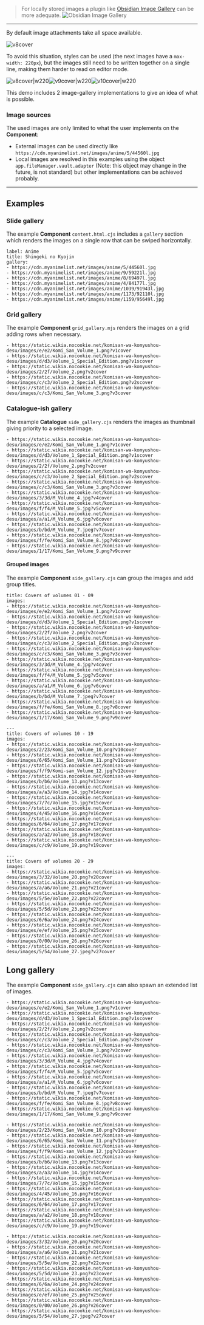 > For locally stored images a plugin like [Obsidian Image Gallery](https://github.com/lucaorio/obsidian-image-gallery) can be more adequate.
> ![Obsidian Image Gallery](https://raw.githubusercontent.com/lucaorio/obsidian-image-gallery/main/assets/obsidian-image-gallery-header.jpg)

---

By default image attachments take all space available.

![v8cover](https://static.wikia.nocookie.net/komisan-wa-komyushou-desu/images/f/fe/Komi_San_Volume_8.jpg)

To avoid this situation, styles can be used (the next images have a `max-width: 220px`), but the images still need to be written together on a single line, making them harder to read on editor mode.

![v8cover|w220](https://static.wikia.nocookie.net/komisan-wa-komyushou-desu/images/f/fe/Komi_San_Volume_8.jpg)![v9cover|w220](https://static.wikia.nocookie.net/komisan-wa-komyushou-desu/images/1/17/Komi_San_Volume_9.png)![v10cover|w220](https://static.wikia.nocookie.net/komisan-wa-komyushou-desu/images/2/23/Komi_San_Volume_10.png)

This demo includes 2 image-gallery implementations to give an idea of what is possible.

### Image sources

The used images are only limited to what the user implements on the **Component**:

- External images can be used directly like `https://cdn.myanimelist.net/images/anime/5/44560l.jpg`
- Local images are resolved in this examples using the object `app.fileManager.vault.adapter` (Note: this object may change in the future, is not standard) but other implementations can be achieved probably.

---

## Examples

### Slide gallery

The example **Component** `content.html.cjs` includes a `gallery` section which renders the images on a single row that can be swiped horizontally.

```content
label: Anime
title: Shingeki no Kyojin
gallery:
- https://cdn.myanimelist.net/images/anime/5/44560l.jpg
- https://cdn.myanimelist.net/images/anime/9/59221l.jpg
- https://cdn.myanimelist.net/images/anime/8/69497l.jpg
- https://cdn.myanimelist.net/images/anime/4/84177l.jpg
- https://cdn.myanimelist.net/images/anime/1039/91943l.jpg
- https://cdn.myanimelist.net/images/anime/1173/92110l.jpg
- https://cdn.myanimelist.net/images/anime/1159/95649l.jpg
```


### Grid gallery

The example **Component** `grid_gallery.mjs` renders the images on a grid adding rows when necessary.

```grid_gallery
- https://static.wikia.nocookie.net/komisan-wa-komyushou-desu/images/e/e2/Komi_San_Volume_1.png?v1cover
- https://static.wikia.nocookie.net/komisan-wa-komyushou-desu/images/d/d3/Volume_1_Special_Edition.png?v1scover
- https://static.wikia.nocookie.net/komisan-wa-komyushou-desu/images/2/2f/Volume_2.png?v2cover
- https://static.wikia.nocookie.net/komisan-wa-komyushou-desu/images/c/c3/Volume_2_Special_Edition.png?v2scover
- https://static.wikia.nocookie.net/komisan-wa-komyushou-desu/images/c/c3/Komi_San_Volume_3.png?v3cover
```


### Catalogue-ish gallery

The example **Catalogue** `side_gallery.cjs` renders the images as thumbnail giving priority to a selected image.

```side_gallery
- https://static.wikia.nocookie.net/komisan-wa-komyushou-desu/images/e/e2/Komi_San_Volume_1.png?v1cover
- https://static.wikia.nocookie.net/komisan-wa-komyushou-desu/images/d/d3/Volume_1_Special_Edition.png?v1scover
- https://static.wikia.nocookie.net/komisan-wa-komyushou-desu/images/2/2f/Volume_2.png?v2cover
- https://static.wikia.nocookie.net/komisan-wa-komyushou-desu/images/c/c3/Volume_2_Special_Edition.png?v2scover
- https://static.wikia.nocookie.net/komisan-wa-komyushou-desu/images/c/c3/Komi_San_Volume_3.png?v3cover
- https://static.wikia.nocookie.net/komisan-wa-komyushou-desu/images/3/3d/M_Volume_4.jpg?v4cover
- https://static.wikia.nocookie.net/komisan-wa-komyushou-desu/images/f/f4/M_Volume_5.jpg?v5cover
- https://static.wikia.nocookie.net/komisan-wa-komyushou-desu/images/a/a1/M_Volume_6.jpg?v6cover
- https://static.wikia.nocookie.net/komisan-wa-komyushou-desu/images/b/bd/M_Volume_7.jpeg?v7cover
- https://static.wikia.nocookie.net/komisan-wa-komyushou-desu/images/f/fe/Komi_San_Volume_8.jpg?v8cover
- https://static.wikia.nocookie.net/komisan-wa-komyushou-desu/images/1/17/Komi_San_Volume_9.png?v9cover
```

#### Grouped images

The example **Component** `side_gallery.cjs` can group the images and add group titles.

```side_gallery
title: Covers of volumes 01 - 09
images:
- https://static.wikia.nocookie.net/komisan-wa-komyushou-desu/images/e/e2/Komi_San_Volume_1.png?v1cover
- https://static.wikia.nocookie.net/komisan-wa-komyushou-desu/images/d/d3/Volume_1_Special_Edition.png?v1scover
- https://static.wikia.nocookie.net/komisan-wa-komyushou-desu/images/2/2f/Volume_2.png?v2cover
- https://static.wikia.nocookie.net/komisan-wa-komyushou-desu/images/c/c3/Volume_2_Special_Edition.png?v2scover
- https://static.wikia.nocookie.net/komisan-wa-komyushou-desu/images/c/c3/Komi_San_Volume_3.png?v3cover
- https://static.wikia.nocookie.net/komisan-wa-komyushou-desu/images/3/3d/M_Volume_4.jpg?v4cover
- https://static.wikia.nocookie.net/komisan-wa-komyushou-desu/images/f/f4/M_Volume_5.jpg?v5cover
- https://static.wikia.nocookie.net/komisan-wa-komyushou-desu/images/a/a1/M_Volume_6.jpg?v6cover
- https://static.wikia.nocookie.net/komisan-wa-komyushou-desu/images/b/bd/M_Volume_7.jpeg?v7cover
- https://static.wikia.nocookie.net/komisan-wa-komyushou-desu/images/f/fe/Komi_San_Volume_8.jpg?v8cover
- https://static.wikia.nocookie.net/komisan-wa-komyushou-desu/images/1/17/Komi_San_Volume_9.png?v9cover

---
title: Covers of volumes 10 - 19
images:
- https://static.wikia.nocookie.net/komisan-wa-komyushou-desu/images/2/23/Komi_San_Volume_10.png?v10cover
- https://static.wikia.nocookie.net/komisan-wa-komyushou-desu/images/6/65/Komi_San_Volume_11.png?v11cover
- https://static.wikia.nocookie.net/komisan-wa-komyushou-desu/images/f/f9/Komi-san_Volume_12.jpg?v12cover
- https://static.wikia.nocookie.net/komisan-wa-komyushou-desu/images/b/b6/Volume_13.png?v13cover
- https://static.wikia.nocookie.net/komisan-wa-komyushou-desu/images/a/a3/Volume_14.jpg?v14cover
- https://static.wikia.nocookie.net/komisan-wa-komyushou-desu/images/7/7c/Volume_15.jpg?v15cover
- https://static.wikia.nocookie.net/komisan-wa-komyushou-desu/images/4/45/Volume_16.png?v16cover
- https://static.wikia.nocookie.net/komisan-wa-komyushou-desu/images/6/64/Volume_17.png?v17cover
- https://static.wikia.nocookie.net/komisan-wa-komyushou-desu/images/a/a2/Volume_18.png?v18cover
- https://static.wikia.nocookie.net/komisan-wa-komyushou-desu/images/c/c9/Volume_19.png?v19cover

---
title: Covers of volumes 20 - 29
images:
- https://static.wikia.nocookie.net/komisan-wa-komyushou-desu/images/3/32/Volume_20.png?v20cover
- https://static.wikia.nocookie.net/komisan-wa-komyushou-desu/images/a/a6/Volume_21.png?v21cover
- https://static.wikia.nocookie.net/komisan-wa-komyushou-desu/images/5/5e/Volume_22.png?v22cover
- https://static.wikia.nocookie.net/komisan-wa-komyushou-desu/images/5/5d/Volume_23.png?v23cover
- https://static.wikia.nocookie.net/komisan-wa-komyushou-desu/images/6/6a/Volume_24.png?v24cover
- https://static.wikia.nocookie.net/komisan-wa-komyushou-desu/images/e/ef/Volume_25.png?v25cover
- https://static.wikia.nocookie.net/komisan-wa-komyushou-desu/images/0/00/Volume_26.png?v26cover
- https://static.wikia.nocookie.net/komisan-wa-komyushou-desu/images/5/54/Volume_27.jpeg?v27cover
```

## Long gallery

The example **Component** `side_gallery.cjs` can also spawn an extended list of images.

```side_gallery
- https://static.wikia.nocookie.net/komisan-wa-komyushou-desu/images/e/e2/Komi_San_Volume_1.png?v1cover
- https://static.wikia.nocookie.net/komisan-wa-komyushou-desu/images/d/d3/Volume_1_Special_Edition.png?v1scover
- https://static.wikia.nocookie.net/komisan-wa-komyushou-desu/images/2/2f/Volume_2.png?v2cover
- https://static.wikia.nocookie.net/komisan-wa-komyushou-desu/images/c/c3/Volume_2_Special_Edition.png?v2scover
- https://static.wikia.nocookie.net/komisan-wa-komyushou-desu/images/c/c3/Komi_San_Volume_3.png?v3cover
- https://static.wikia.nocookie.net/komisan-wa-komyushou-desu/images/3/3d/M_Volume_4.jpg?v4cover
- https://static.wikia.nocookie.net/komisan-wa-komyushou-desu/images/f/f4/M_Volume_5.jpg?v5cover
- https://static.wikia.nocookie.net/komisan-wa-komyushou-desu/images/a/a1/M_Volume_6.jpg?v6cover
- https://static.wikia.nocookie.net/komisan-wa-komyushou-desu/images/b/bd/M_Volume_7.jpeg?v7cover
- https://static.wikia.nocookie.net/komisan-wa-komyushou-desu/images/f/fe/Komi_San_Volume_8.jpg?v8cover
- https://static.wikia.nocookie.net/komisan-wa-komyushou-desu/images/1/17/Komi_San_Volume_9.png?v9cover

- https://static.wikia.nocookie.net/komisan-wa-komyushou-desu/images/2/23/Komi_San_Volume_10.png?v10cover
- https://static.wikia.nocookie.net/komisan-wa-komyushou-desu/images/6/65/Komi_San_Volume_11.png?v11cover
- https://static.wikia.nocookie.net/komisan-wa-komyushou-desu/images/f/f9/Komi-san_Volume_12.jpg?v12cover
- https://static.wikia.nocookie.net/komisan-wa-komyushou-desu/images/b/b6/Volume_13.png?v13cover
- https://static.wikia.nocookie.net/komisan-wa-komyushou-desu/images/a/a3/Volume_14.jpg?v14cover
- https://static.wikia.nocookie.net/komisan-wa-komyushou-desu/images/7/7c/Volume_15.jpg?v15cover
- https://static.wikia.nocookie.net/komisan-wa-komyushou-desu/images/4/45/Volume_16.png?v16cover
- https://static.wikia.nocookie.net/komisan-wa-komyushou-desu/images/6/64/Volume_17.png?v17cover
- https://static.wikia.nocookie.net/komisan-wa-komyushou-desu/images/a/a2/Volume_18.png?v18cover
- https://static.wikia.nocookie.net/komisan-wa-komyushou-desu/images/c/c9/Volume_19.png?v19cover

- https://static.wikia.nocookie.net/komisan-wa-komyushou-desu/images/3/32/Volume_20.png?v20cover
- https://static.wikia.nocookie.net/komisan-wa-komyushou-desu/images/a/a6/Volume_21.png?v21cover
- https://static.wikia.nocookie.net/komisan-wa-komyushou-desu/images/5/5e/Volume_22.png?v22cover
- https://static.wikia.nocookie.net/komisan-wa-komyushou-desu/images/5/5d/Volume_23.png?v23cover
- https://static.wikia.nocookie.net/komisan-wa-komyushou-desu/images/6/6a/Volume_24.png?v24cover
- https://static.wikia.nocookie.net/komisan-wa-komyushou-desu/images/e/ef/Volume_25.png?v25cover
- https://static.wikia.nocookie.net/komisan-wa-komyushou-desu/images/0/00/Volume_26.png?v26cover
- https://static.wikia.nocookie.net/komisan-wa-komyushou-desu/images/5/54/Volume_27.jpeg?v27cover
```
